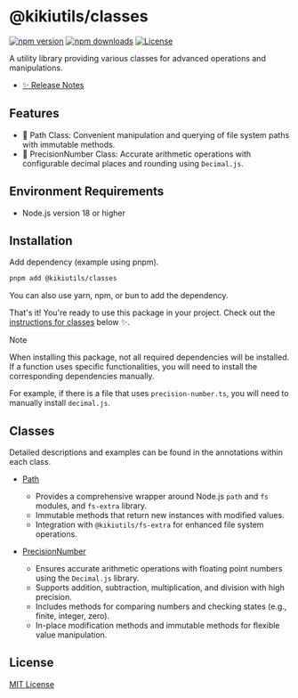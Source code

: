 # @kikiutils/classes

[![npm version][npm-version-src]][npm-version-href]
[![npm downloads][npm-downloads-src]][npm-downloads-href]
[![License][license-src]][license-href]

A utility library providing various classes for advanced operations and manipulations.

- [✨ Release Notes](./CHANGELOG.md)

## Features

- 📁 Path Class: Convenient manipulation and querying of file system paths with immutable methods.
- 🔢 PrecisionNumber Class: Accurate arithmetic operations with configurable decimal places and rounding using `Decimal.js`.

## Environment Requirements

- Node.js version 18 or higher

## Installation

Add dependency (example using pnpm).

```bash
pnpm add @kikiutils/classes
```

You can also use yarn, npm, or bun to add the dependency.

That's it! You're ready to use this package in your project. Check out the [instructions for classes](#classes) below ✨.

> [!NOTE]
> When installing this package, not all required dependencies will be installed. If a function uses specific functionalities, you will need to install the corresponding dependencies manually.
>
> For example, if there is a file that uses `precision-number.ts`, you will need to manually install `decimal.js`.

## Classes

Detailed descriptions and examples can be found in the annotations within each class.

- [Path](./src/path.ts)
  - Provides a comprehensive wrapper around Node.js `path` and `fs` modules, and `fs-extra` library.
  - Immutable methods that return new instances with modified values.
  - Integration with `@kikiutils/fs-extra` for enhanced file system operations.

- [PrecisionNumber](./src/precision-number.ts)
  - Ensures accurate arithmetic operations with floating point numbers using the `Decimal.js` library.
  - Supports addition, subtraction, multiplication, and division with high precision.
  - Includes methods for comparing numbers and checking states (e.g., finite, integer, zero).
  - In-place modification methods and immutable methods for flexible value manipulation.

## License

[MIT License](./LICENSE)

<!-- Badges -->
[npm-version-src]: https://img.shields.io/npm/v/@kikiutils/classes/latest.svg?style=flat&colorA=18181B&colorB=28CF8D
[npm-version-href]: https://npmjs.com/package/@kikiutils/classes

[npm-downloads-src]: https://img.shields.io/npm/dm/@kikiutils/classes.svg?style=flat&colorA=18181B&colorB=28CF8D
[npm-downloads-href]: https://npmjs.com/package/@kikiutils/classes

[license-src]: https://img.shields.io/npm/l/@kikiutils/classes.svg?style=flat&colorA=18181B&colorB=28CF8D
[license-href]: https://github.com/kiki-kanri/kikiutils-node-classes/blob/main/LICENSE
